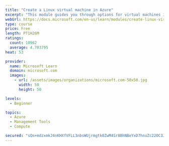 ```yaml
---
title: "Create a Linux virtual machine in Azure"
excerpt: "This module guides you through options for virtual machines in Azure, creating and connecting a Linux virtual machine, and configuring your network settings."
webUrl: https://docs.microsoft.com/en-us/learn/modules/create-linux-virtual-machine-in-azure/
type: course
price: Free
length: PT1H26M
ratings:
  count: 10962
  average: 4.703795
heat: 53

provider:
  name: Microsoft Learn
  domain: microsoft.com
  images:
    - url: /assets/images/organizations/microsoft.com-50x50.jpg
      width: 50
      height: 50

levels:
  - Beginner

topics:
  - Azure
  - Management Tools
  - Compute

secured: "sQn+mdzxmkJ4nKHXfVFLL3nbsWUjrmgtk0ZwM4Sr8BhNBeYxD7hnuZc22OC3Jt+opQgyK092YHVnNbzYQfhgh50W3EZvxuZgj64LzGO3A2OXkVS7TvHjqIqqXbmXaZ3CtBxXDU/ncegUTY10FzMjZAWBZ7Tk4aHwt+4q7WDqXeDcQZuUcUX+cxAlzeRiSgyHMUdbSnAyoKCYhsz6eXqqwHi7rT60b9YN09ukXlNWnhLvZCSBmcZ0Ureaj9xoBP2WsbbrKqC0GhfxNeekMz06czD42Cby3B3fGOPw3D5xZzrw/+VgDdNYqVvul99ORGIUdDU1BHdh6pAHQbbV/EP2Hse1nf2t8N8CdiSXMYtEVQDDk3tSHXCwAIhBUn1bOySzXetmL04Ht+FOTDD0LN9mMR+1/y5TK3ZvsdvXSw7kmxY=;vRBT5pE7C6lqOfRPov4LMg=="
---
```


